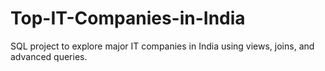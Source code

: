 # Top-IT-Companies-in-India
SQL project to explore major IT companies in India using views, joins, and advanced queries.
